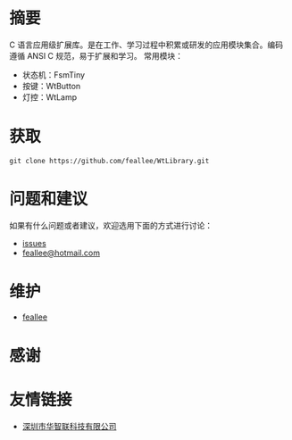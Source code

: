 # 摘要

C 语言应用级扩展库。是在工作、学习过程中积累或研发的应用模块集合。编码遵循 
ANSI C 规范，易于扩展和学习。
常用模块：
- 状态机：FsmTiny
- 按键：WtButton
- 灯控：WtLamp

# 获取

```SHELL
git clone https://github.com/feallee/WtLibrary.git 
```
# 问题和建议

如果有什么问题或者建议，欢迎选用下面的方式进行讨论：
- [issues](https://github.com/feallee/WtLibary/issues)
- [feallee@hotmail.com](mailto://feallee@hotmail.com)                                         

# 维护
 
- [feallee](https://github.com/feallee)

# 感谢



# 友情链接

- [深圳市华智联科技有限公司](https://www.szhzlkj.com/)
